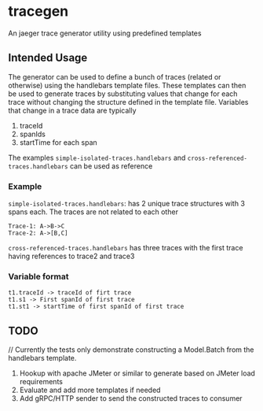# tracegen

An jaeger trace generator utility using predefined templates

## Intended Usage

The generator can be used to define a bunch of traces (related or otherwise) using the handlebars template files.
These templates can then be used to generate traces by substituting values that change for each trace without changing
the structure defined in the template file.
Variables that change in a trace data are typically

1. traceId
2. spanIds
3. startTime for each span

The examples `simple-isolated-traces.handlebars` and `cross-referenced-traces.handlebars` can be used as reference

### Example

`simple-isolated-traces.handlebars`: has 2 unique trace structures with 3 spans each. The traces are not related to each
other

```text
Trace-1: A->B->C
Trace-2: A->[B,C]
```

`cross-referenced-traces.handlebars` has three traces with the first trace having references to trace2 and trace3

### Variable format
```
t1.traceId -> traceId of firt trace
t1.s1 -> First spanId of first trace
t1.st1 -> startTime of first spanId of first trace
```


## TODO
// Currently the tests only demonstrate constructing a Model.Batch from the handlebars template.
1. Hookup with apache JMeter or similar to generate based on JMeter load requirements
2. Evaluate and add more templates if needed
3. Add gRPC/HTTP sender to send the constructed traces to consumer

